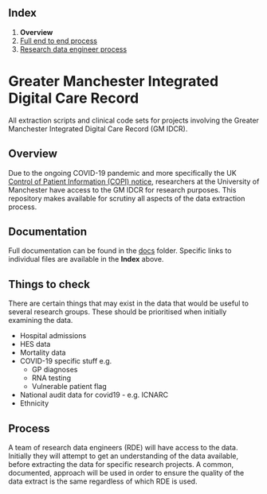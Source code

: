 ## Index

1. **Overview**
2. [Full end to end process](docs/process-end-2-end.md)
3. [Research data engineer process](docs/process-for-research-data-engineers.md)

# Greater Manchester Integrated Digital Care Record

All extraction scripts and clinical code sets for projects involving the Greater Manchester Integrated Digital Care Record (GM IDCR).

## Overview

Due to the ongoing COVID-19 pandemic and more specifically the UK [Control of Patient Information (COPI) notice](https://digital.nhs.uk/coronavirus/coronavirus-covid-19-response-information-governance-hub/control-of-patient-information-copi-notice), researchers at the University of Manchester have access to the GM IDCR for research purposes. This repository makes available for scrutiny all aspects of the data extraction process.

## Documentation

Full documentation can be found in the [docs](docs/) folder. Specific links to individual files are available in the **Index** above.

## Things to check

There are certain things that may exist in the data that would be useful to several research groups. These should be prioritised when initially examining the data.

- Hospital admissions
- HES data
- Mortality data
- COVID-19 specific stuff e.g.
  - GP diagnoses
  - RNA testing
  - Vulnerable patient flag
- National audit data for covid19 - e.g. ICNARC
- Ethnicity

## Process

A team of research data engineers (RDE) will have access to the data. Initially they will attempt to get an understanding of the data available, before extracting the data for specific research projects. A common, documented, approach will be used in order to ensure the quality of the data extract is the same regardless of which RDE is used.